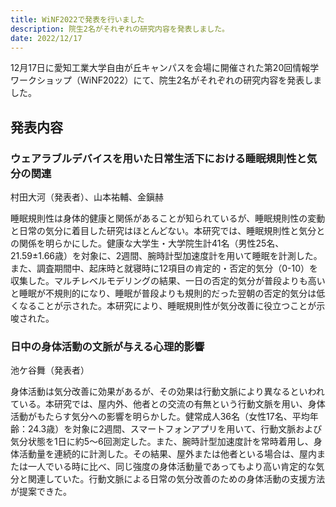 ```yaml
---
title: WiNF2022で発表を行いました
description: 院生2名がそれぞれの研究内容を発表しました。
date: 2022/12/17
---
```


12月17日に愛知工業大学自由が丘キャンパスを会場に開催された第20回情報学ワークショップ（WiNF2022）にて、院生2名がそれぞれの研究内容を発表しました。

## 発表内容

### ウェアラブルデバイスを用いた日常生活下における睡眠規則性と気分の関連

村田大河（発表者）、山本祐輔、金鎭赫

睡眠規則性は身体的健康と関係があることが知られているが、睡眠規則性の変動と日常の気分に着目した研究はほとんどない。本研究では、睡眠規則性と気分との関係を明らかにした。健康な大学生・大学院生計41名（男性25名、 21.59±1.66歳）を対象に、2週間、腕時計型加速度計を用いて睡眠を計測した。また、調査期間中、起床時と就寝時に12項目の肯定的・否定的気分（0-10）を収集した。マルチレベルモデリングの結果、一日の否定的気分が普段よりも高いと睡眠が不規則的になり、睡眠が普段よりも規則的だった翌朝の否定的気分は低くなることが示された。本研究により、睡眠規則性が気分改善に役立つことが示唆された。

### 日中の身体活動の文脈が与える心理的影響

池ケ谷舞（発表者）

身体活動は気分改善に効果があるが、その効果は行動文脈により異なるといわれている。本研究では、屋内外、他者との交流の有無という行動文脈を用い、身体活動がもたらす気分への影響を明らかした。健常成人36名（女性17名、平均年齢：24.3歳）を対象に2週間、スマートフォンアプリを用いて、行動文脈および気分状態を1日に約5～6回測定した。また、腕時計型加速度計を常時着用し、身体活動量を連続的に計測した。その結果、屋外または他者といる場合は、屋内または一人でいる時に比べ、同じ強度の身体活動量であってもより高い肯定的な気分と関連していた。行動文脈による日常の気分改善のための身体活動の支援方法が提案できた。
